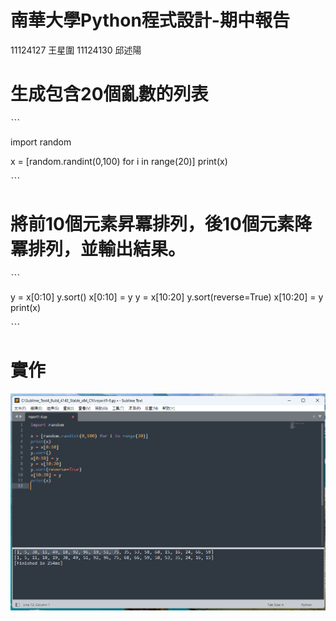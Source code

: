 # 南華大學Python程式設計-期中報告
11124127 王星圍 11124130 邱述陽
# 生成包含20個亂數的列表
ˋˋˋ

import random

x = [random.randint(0,100) for i in range(20)]
print(x)

ˋˋˋ
# 將前10個元素昇冪排列，後10個元素降冪排列，並輸出結果。
ˋˋˋ

y = x[0:10]
y.sort()
x[0:10] = y
y = x[10:20]
y.sort(reverse=True)
x[10:20] = y
print(x)

ˋˋˋ
# 實作
![image](https://github.com/dtanlley1209/report1/blob/main/report1-6.png)
